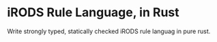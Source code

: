 # iRODS Rule Language, in Rust 

Write strongly typed, statically checked iRODS rule languag in pure rust.
